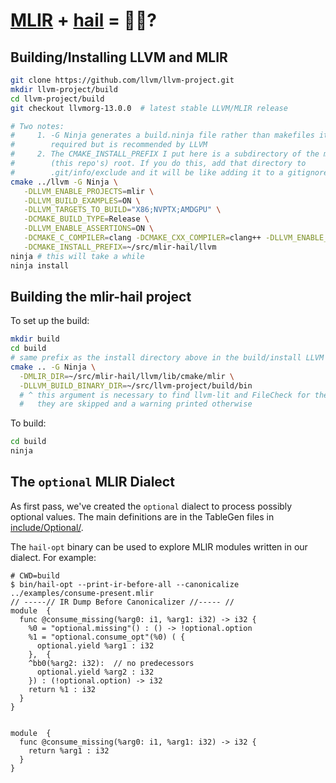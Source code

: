 # [MLIR](https://mlir.llvm.org) + [hail](https://hail.is) = 🚀🧬?

## Building/Installing LLVM and MLIR

```sh
git clone https://github.com/llvm/llvm-project.git
mkdir llvm-project/build
cd llvm-project/build
git checkout llvmorg-13.0.0  # latest stable LLVM/MLIR release

# Two notes:
#     1. -G Ninja generates a build.ninja file rather than makefiles it's not
#        required but is recommended by LLVM
#     2. The CMAKE_INSTALL_PREFIX I put here is a subdirectory of the mlir-hail
#        (this repo's) root. If you do this, add that directory to
#        .git/info/exclude and it will be like adding it to a gitignore
cmake ../llvm -G Ninja \
   -DLLVM_ENABLE_PROJECTS=mlir \
   -DLLVM_BUILD_EXAMPLES=ON \
   -DLLVM_TARGETS_TO_BUILD="X86;NVPTX;AMDGPU" \
   -DCMAKE_BUILD_TYPE=Release \
   -DLLVM_ENABLE_ASSERTIONS=ON \
   -DCMAKE_C_COMPILER=clang -DCMAKE_CXX_COMPILER=clang++ -DLLVM_ENABLE_LLD=ON \
   -DCMAKE_INSTALL_PREFIX=~/src/mlir-hail/llvm
ninja # this will take a while
ninja install
```

## Building the mlir-hail project

To set up the build:

```sh
mkdir build
cd build
# same prefix as the install directory above in the build/install LLVM
cmake .. -G Ninja \
  -DMLIR_DIR=~/src/mlir-hail/llvm/lib/cmake/mlir \
  -DLLVM_BUILD_BINARY_DIR=~/src/llvm-project/build/bin
  # ^ this argument is necessary to find llvm-lit and FileCheck for the tests
  #   they are skipped and a warning printed otherwise
```

To build:
```sh
cd build
ninja
```

## The `optional` MLIR Dialect

As first pass, we've created the `optional` dialect to process possibly optional
values. The main definitions are in the TableGen files in
[include/Optional/](include/Optional).

The `hail-opt` binary can be used to explore MLIR modules written in our
dialect. For example:

```
# CWD=build
$ bin/hail-opt --print-ir-before-all --canonicalize ../examples/consume-present.mlir
// -----// IR Dump Before Canonicalizer //----- //
module  {
  func @consume_missing(%arg0: i1, %arg1: i32) -> i32 {
    %0 = "optional.missing"() : () -> !optional.option
    %1 = "optional.consume_opt"(%0) ( {
      optional.yield %arg1 : i32
    },  {
    ^bb0(%arg2: i32):  // no predecessors
      optional.yield %arg2 : i32
    }) : (!optional.option) -> i32
    return %1 : i32
  }
}


module  {
  func @consume_missing(%arg0: i1, %arg1: i32) -> i32 {
    return %arg1 : i32
  }
}
```
